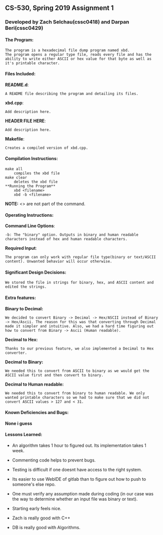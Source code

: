  <!---
 Name: Zach Selchau
 username: cssc0418
 Project: CS530 Assignment 1
 File: README.md
 Notes: A README file describing the program and detailing its files.
-->

<!---
 Name: Darpan Beri
 username: cssc0429
 Project: CS530 Assignment 1
 File: README.md
  Notes: A README file describing the program and detailing its files.
-->

## CS-530, Spring 2019 Assignment 1
### Developed by Zach Selchau(cssc0418) and Darpan Beri(cssc0429)

#### The Program:
    The program is a hexadecimal file dump program named xbd.
    The program opens a regular type file, reads every file and has the ability to write either ASCII or hex value for that byte as well as it's printable character.

#### Files Included:
**README.d**:

    A README file describing the program and detailing its files.

**xbd.cpp**:

    Add description here.

**HEADER FILE HERE**:

    Add description here.

**Makefile**:

    Creates a compiled version of xbd.cpp.

#### Compilation Instructions:
    make all
    	compiles the xbd file
    make clear
    	deletes the xbd file
    **Running the Program**
    	xbd <filename>
    	xbd -b <filename>
**NOTE:** <> are not part of the command.

#### Operating Instructions:
**Command Line Options**:

    -b: The "binary" option. Outputs in binary and human readable characters instead of hex and human readable characters.

**Required Input**:

    The program can only work with regular file type(binary or text/ASCII content). Unwanted behavior will occur otherwise.

#### Significant Design Decisions:
    We stored the file in strings for binary, hex, and ASCII content and edited the strings.

#### Extra features:
**Binary to Decimal:**

    We decided to convert Binary -> Decimal -> Hex/ASCII instead of Binary -> Hex/Ascii. The reason for this was that converting through Decimal made it simpler and intuitive. Also, we had a hard time figuring out how to convert from Binary -> Ascii (Human readable).

**Decimal to Hex:**

    Thanks to our previous feature, we also implemented a Decimal to Hex converter.

**Decimal to Binary:**

    We needed this to convert from ASCII to binary as we would get the ASCII value first and then convert to binary.

**Decimal to Human readable:**

    We needed this to convert from binary to human readable. We only wanted printable characters so we had to make sure that we did not convert ASCII values > 127 and < 31.

#### Known Deficiencies and Bugs:
**None i guess**

#### Lessons Learned:
* An algorithm takes 1 hour to figured out. Its implementation takes 1 week.

* Commenting code helps to prevent bugs.

* Testing is difficult if one doesnt have access to the right system.

* Its easier to use WebIDE of gitlab than to figure out how to push to someone's else repo.

* One must verify any assumption made during coding (in our case was the way to determine whether an input file was binary or text).

* Starting early feels nice.

* Zach is really good with C++

* DB is really good with Algorithms.

